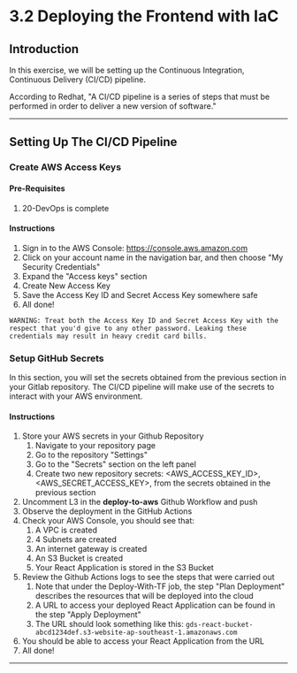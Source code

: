 # 3.2 Deploying the Frontend with IaC

## Introduction

In this exercise, we will be setting up the Continuous Integration, Continuous Delivery (CI/CD) pipeline.

According to Redhat, "A CI/CD pipeline is a series of steps that must be performed in order to deliver a new version of software."

---

## Setting Up The CI/CD Pipeline

### Create AWS Access Keys

#### Pre-Requisites

1. 20-DevOps is complete

#### Instructions

1. Sign in to the AWS Console: https://console.aws.amazon.com
2. Click on your account name in the navigation bar, and then choose "My Security Credentials"
3. Expand the "Access keys" section
4. Create New Access Key
5. Save the Access Key ID and Secret Access Key somewhere safe
6. All done!

```
WARNING: Treat both the Access Key ID and Secret Access Key with the respect that you'd give to any other password. Leaking these credentials may result in heavy credit card bills.
```

### Setup GitHub Secrets

In this section, you will set the secrets obtained from the previous section in your Gitlab repository. The CI/CD pipeline will make use of the secrets to interact with your AWS environment.

#### Instructions

1. Store your AWS secrets in your Github Repository
   1. Navigate to your repository page
   2. Go to the repository "Settings"
   3. Go to the "Secrets" section on the left panel
   4. Create two new repository secrets: <AWS_ACCESS_KEY_ID>, <AWS_SECRET_ACCESS_KEY>, from the secrets obtained in the previous section
2. Uncomment L3 in the **deploy-to-aws** Github Workflow and push
3. Observe the deployment in the GitHub Actions
4. Check your AWS Console, you should see that:
   1. A VPC is created
   2. 4 Subnets are created
   3. An internet gateway is created
   4. An S3 Bucket is created
   5. Your React Application is stored in the S3 Bucket
5. Review the Github Actions logs to see the steps that were carried out
   1. Note that under the Deploy-With-TF job, the step "Plan Deployment" describes the resources that will be deployed into the cloud
   2. A URL to access your deployed React Application can be found in the step "Apply Deployment"
   3. The URL should look something like this: `gds-react-bucket-abcd1234def.s3-website-ap-southeast-1.amazonaws.com`
6. You should be able to access your React Application from the URL
7. All done!

---